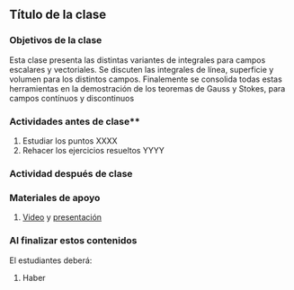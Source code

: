 ## Título de la clase

### Objetivos de la clase
Esta clase presenta las distintas variantes de integrales para campos escalares y vectoriales. Se discuten las integrales de línea, superficie y volumen para los distintos campos. Finalemente se consolida todas estas herramientas en la demostración de los teoremas de Gauss y Stokes, para campos contínuos y discontinuos

### Actividades **antes** de clase**
   1. Estudiar los puntos XXXX  
   2. Rehacer los ejercicios resueltos YYYY

### Actividad **después** de clase


### Materiales de apoyo
   1. [Video](XXX) y [presentación](YYY)

### Al finalizar estos contenidos
   El estudiantes deberá:
   1. Haber
